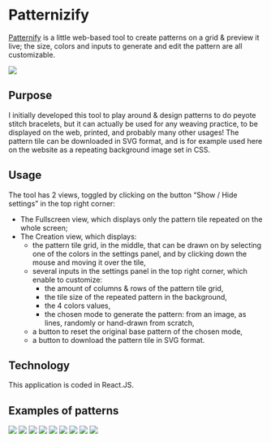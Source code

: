 # Patternizify

[Patternify](https://patternify.studiodev.xyz/) is a little web-based tool to create patterns on a grid & preview it live; the size, colors and inputs to generate and edit the pattern are all customizable.

![](https://github.com/MarieMalarme/patternizify/blob/main/src/images/visual_1.png)

## Purpose

I initially developed this tool to play around & design patterns to do peyote stitch bracelets, but it can actually be used for any weaving practice, to be displayed on the web, printed, and probably many other usages!
The pattern tile can be downloaded in SVG format, and is for example used here on the website as a repeating background image set in CSS.

## Usage

The tool has 2 views, toggled by clicking on the button “Show / Hide settings” in the top right corner:

- The Fullscreen view, which displays only the pattern tile repeated on the whole screen;
- The Creation view, which displays:
  - the pattern tile grid, in the middle, that can be drawn on by selecting one of the colors in the settings panel, and by clicking down the mouse and moving it over the tile,
  - several inputs in the settings panel in the top right corner, which enable to customize:
    - the amount of columns & rows of the pattern tile grid,
    - the tile size of the repeated pattern in the background,
    - the 4 colors values,
    - the chosen mode to generate the pattern: from an image, as lines, randomly or hand-drawn from scratch,
  - a button to reset the original base pattern of the chosen mode,
  - a button to download the pattern tile in SVG format.

## Technology

This application is coded in React.JS.

## Examples of patterns

![](https://github.com/MarieMalarme/patternizify/blob/main/src/images/visual_2.png)
![](https://github.com/MarieMalarme/patternizify/blob/main/src/images/visual_3.png)
![](https://github.com/MarieMalarme/patternizify/blob/main/src/images/visual_4.png)
![](https://github.com/MarieMalarme/patternizify/blob/main/src/images/visual_5.png)
![](https://github.com/MarieMalarme/patternizify/blob/main/src/images/visual_6.png)
![](https://github.com/MarieMalarme/patternizify/blob/main/src/images/visual_7.png)
![](https://github.com/MarieMalarme/patternizify/blob/main/src/images/visual_8.png)
![](https://github.com/MarieMalarme/patternizify/blob/main/src/images/visual_9.png)
![](https://github.com/MarieMalarme/patternizify/blob/main/src/images/visual_10.png)
